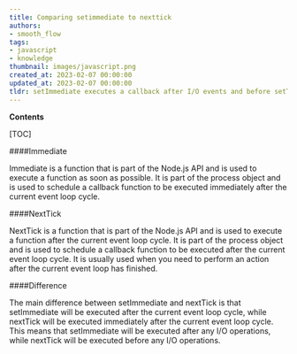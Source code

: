 ```yaml
---
title: Comparing setimmediate to nexttick
authors:
- smooth_flow
tags:
- javascript
- knowledge
thumbnail: images/javascript.png
created_at: 2023-02-07 00:00:00
updated_at: 2023-02-07 00:00:00
tldr: setImmediate executes a callback after I/O events and before setTimeout/setInterval, while nextTick executes a callback immediately after the current operation.
---
```


**Contents**

[TOC]

####Immediate

Immediate is a function that is part of the Node.js API and is used to execute a function as soon as possible. It is part of the process object and is used to schedule a callback function to be executed immediately after the current event loop cycle.

####NextTick

NextTick is a function that is part of the Node.js API and is used to execute a function after the current event loop cycle. It is part of the process object and is used to schedule a callback function to be executed after the current event loop cycle. It is usually used when you need to perform an action after the current event loop has finished.

####Difference

The main difference between setImmediate and nextTick is that setImmediate will be executed after the current event loop cycle, while nextTick will be executed immediately after the current event loop cycle. This means that setImmediate will be executed after any I/O operations, while nextTick will be executed before any I/O operations.
